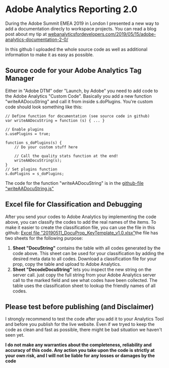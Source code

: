 # Adobe Analytics Reporting 2.0
During the Adobe Summit EMEA 2019 in London I presented a new way to add a documentation direcly to workspace projects. You can read a blog post about my tip at [webanalyticsfordevelopers.com/2019/05/15/adobe-analytics-documentation-2-0/](https://webanalyticsfordevelopers.com/2019/05/15/adobe-analytics-documentation-2-0/)

In this github I uploaded the whole source code as well as additional information to make it as easy as possible.

## Source code for your Adobe Analytics Tag Manager
Either in "Adobe DTM" oder "Launch, by Adobe" you need to add code to the Adobe Analytics "Custom Code". Basically you add a new function "writeAADocuString" and call it from inside s.doPlugins. You're custom code should look something like this:
```
// Define function for documentation (see source code in github)
var writeAADocuString = function (s) { ... }

// Enable plugins
s.usePlugins = true;

function s_doPlugins(s) {
    // Do your custom stuff here

    // Call the quality stats function at the end!
    writeAADocuString(s);
}
// Set plugins function
s.doPlugins = s_doPlugins;
```

The code for the function "writeAADocuString" is in the [github-file "writeAADocuString.js"](https://github.com/UrsBoller/AdobeAnalytics_ReportingProp/blob/master/writeAADocuString.js)

## Excel file for Classification and Debugging
After you send your codes to Adobe Analytics by implementing the code above, you can classify the codes to add the real names of the items. To make it easier to create the classification file, you can use the file in this github:
[Excel file "20190511_DocuProp_KeyTemplate_v1.0.xlsx"](https://github.com/UrsBoller/AdobeAnalytics_ReportingProp/raw/master/20190511_DocuProp_KeyTemplate_v1.0.xlsx)the file has two sheets for the following purpose:
1) <strong>Sheet "DocuString"</strong> contains the table with all codes generated by the code above. This sheet can be used for your classification by adding the desired meta data to all codes. Download a classification file for your prop, copy the table and upload to Adobe Analytics.
2) <strong>Sheet "DecodeDocuString"</strong> lets you inspect the new string on the server call. just copy the full string from your Adobe Analytics server call to the marked field and see what codes have been collected. The table uses the classification sheet to lookup the friendly names of all codes.

## Please test before publishing (and Disclaimer)
I strongly recommend to test the code after you add it to your Analytics Tool and before you publish for the live website. Even if we tryed to keep the code as clean and fast as possible, there might be bad situation we haven't seen yet.

<strong>I do not make any warranties about the completeness, reliability and accuracy of this code. Any action you take upon the code is strictly at your own risk, and I will not be liable for any losses or damages by the code</strong>
